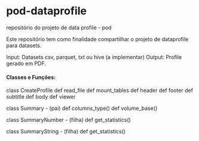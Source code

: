 # pod-dataprofile
repositório do projeto de data profile - pod

Este repositório tem como finalidade compartilhar o projeto de dataprofile para datasets.

Input: Datasets csv, parquet, txt ou hive (a implementar)
Output: Profile gerado em PDF.

#### Classes e Funções:

class CreateProfile
def read_file
def mount_tables
def header
def footer
def subtitle
def body
def viewer

class Summary - (pai)
  def columns_type()
  def volume_base()
  
class SummaryNumber - (filha)
  def get_statistics()
  
class SummaryString - (filha)
  def get_statistics()
